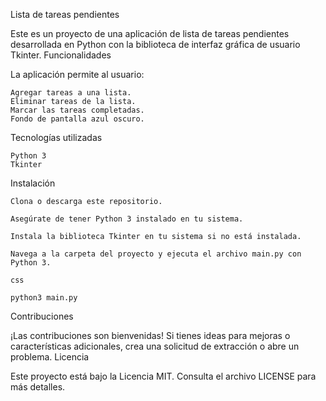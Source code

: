 Lista de tareas pendientes

Este es un proyecto de una aplicación de lista de tareas pendientes desarrollada en Python con la biblioteca de interfaz gráfica de usuario Tkinter.
Funcionalidades

La aplicación permite al usuario:

    Agregar tareas a una lista.
    Eliminar tareas de la lista.
    Marcar las tareas completadas.
    Fondo de pantalla azul oscuro.

Tecnologías utilizadas

    Python 3
    Tkinter

Instalación

    Clona o descarga este repositorio.

    Asegúrate de tener Python 3 instalado en tu sistema.

    Instala la biblioteca Tkinter en tu sistema si no está instalada.

    Navega a la carpeta del proyecto y ejecuta el archivo main.py con Python 3.

    css

    python3 main.py

Contribuciones

¡Las contribuciones son bienvenidas! Si tienes ideas para mejoras o características adicionales, crea una solicitud de extracción o abre un problema.
Licencia

Este proyecto está bajo la Licencia MIT. Consulta el archivo LICENSE para más detalles.
